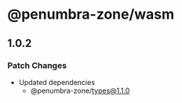 # @penumbra-zone/wasm

## 1.0.2

### Patch Changes

- Updated dependencies
  - @penumbra-zone/types@1.1.0
